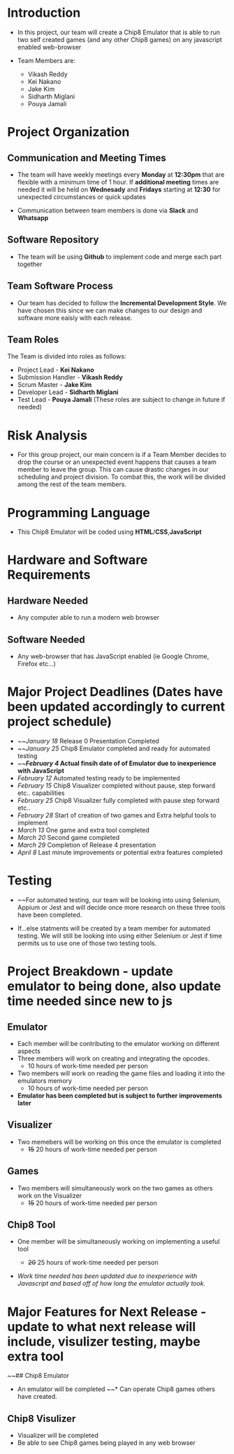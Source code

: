 # **Introduction**
* In this project, our team will create a Chip8 Emulator that is able to run two self created games (and any other Chip8 games) on any javascript enabled web-browser

* Team Members are:
  * Vikash Reddy
  * Kei Nakano
  * Jake Kim
  * Sidharth Miglani
  * Pouya Jamali

# **Project Organization**
## Communication and Meeting Times
* The team will have weekly meetings every **Monday** at **12:30pm** that are flexible with a minimum time of 1 hour. If **additional meeting** times are needed it will be held on **Wednesady** and **Fridays** starting at **12:30** for unexpected circumstances or quick updates

* Communication between team members is done via **Slack** and **Whatsapp**

## Software Repository
* The team will be using **Github** to implement code and merge each part together

## Team Software Process
* Our team has decided to follow the **Incremental Development Style**. We have chosen this since we can make changes to our design and software more eaisly with each release.
	
## Team Roles
The Team is divided into roles as follows:
*   Project Lead - **Kei Nakano** 
*   Submission Handler - **Vikash Reddy**
*   Scrum Master - **Jake Kim**
*   Developer Lead - **Sidharth Miglani**
*   Test Lead - **Pouya Jamali**
(These roles are subject to change in future if needed)
		
		
# **Risk Analysis**
* For this group project, our main concern is if a Team Member decides to drop the course or an unexpected event happens that causes a team member to leave the group. This can cause drastic changes in our scheduling and project division. To combat this, the work will be divided among the rest of the team members.

# **Programming Language**
* This Chip8 Emulator will be coded using **HTML**/**CSS**,**JavaScript**

# **Hardware and Software Requirements**
## Hardware Needed
*   Any computer able to run a modern web browser 
	
## Software Needed
*   Any web-browser that has JavaScript enabled (ie Google Chrome, Firefox etc...)

# **Major Project Deadlines** (Dates have been updated accordingly to current project schedule)
*   ~~_January 18_  Release 0 Presentation Completed
*   ~~_January 25_  Chip8 Emulator completed and ready for automated testing
*   ~~**_February 4_  Actual finsih date of of Emulator due to inexperience with JavaScript** 
*   _February 12_  Automated testing ready to be implemented
*   _February 15_  Chip8 Visualizer completed without pause, step forward etc.. capabilities
*   _February 25_ Chip8 Visualizer fully completed with pause step forward etc.. 
*   _February 28_ Start of creation of two games and Extra helpful tools to implement
*   _March 13_    One game and extra tool completed
*   _March 20_    Second game completed
*   _March 29_    Completion of Release 4 presentation
*   _April 8_     Last minute improvements or potential extra features completed
	
# **Testing**
* ~~For automated testing, our team will be looking into using Selenium, Appium or Jest and will decide once more research on these three tools have been completed.

*   If...else statments will be created by a team member for automated testing. We will still be looking into using either Selenium or Jest if time permits us to use one of those two testing tools.
	
# **Project Breakdown** - update emulator to being done, also update time needed since new to js
## Emulator
*   Each member will be contributing to the emulator working on different aspects
  * Three members will work on creating and integrating the opcodes.
    * 10 hours of work-time needed per person
  * Two members will work on reading the game files and loading it into the emulators memory  
    * 10 hours of work-time needed per person
* **Emulator has been completed but is subject to further improvements later**
	
## Visualizer
* Two memebers will be working on this once the emulator is completed
   * ~~15~~ 20 hours of work-time needed per person

## Games
* Two members will simultaneously work on the two games as others work on the Visualizer
   * ~~15~~ 20 hours of work-time needed per person
	
## Chip8 Tool
* One member will be simultaneously working on implementing a useful tool
   * ~~20~~ 25 hours of work-time needed per person

* _Work time needed has been updated due to inexperience with Javascript and based off of how long the emulator actually took._

# **Major Features for Next Release** - update to what next release will include, visulizer testing, maybe extra tool
~~## Chip8 Emulator
* An emulator will be completed
~~* Can operate Chip8 games others have created.
## Chip8 Visulizer
* Visualizer will be completed
* Be able to see Chip8 games being played in any web browser


  
	

